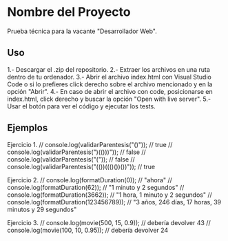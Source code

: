 # Nombre del Proyecto

Prueba técnica para la vacante "Desarrollador Web".

## Uso

  1.- Descargar el .zip del repositorio.
  2.- Extraer los archivos en una ruta dentro de tu ordenador.
  3.- Abrir el archivo index.html con Visual Studio Code o si lo prefieres click derecho sobre el archivo mencionado y en la opción "Abrir".
  4.- En caso de abrir el archivo con code, posicionarse en index.html, click derecho y buscar la opción "Open with live server".
  5.- Usar el botón para ver el código y ejecutar los tests.
  

## Ejemplos
  Ejercicio 1.
  // console.log(validarParentesis("()")); // true
  // console.log(validarParentesis(")(()))")); // false
  // console.log(validarParentesis("(")); // false
  // console.log(validarParentesis("(())((()())())")); // true

  Ejercicio 2.
  // console.log(formatDuration(0)); // "ahora"
  // console.log(formatDuration(62)); // "1 minuto y 2 segundos"
  // console.log(formatDuration(3662)); // "1 hora, 1 minuto y 2 segundos"
  // console.log(formatDuration(123456789)); // "3 años, 246 días, 17 horas, 39 minutos y 29 segundos"

  Ejercicio 3.
  // console.log(movie(500, 15, 0.9)); // debería devolver 43
  // console.log(movie(100, 10, 0.95)); // debería devolver 24


